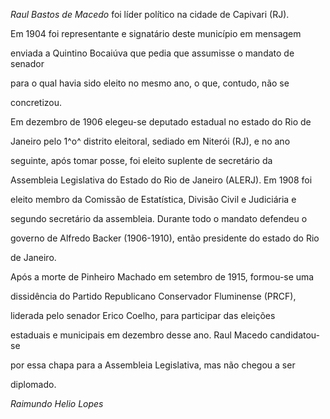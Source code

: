 

*Raul Bastos de Macedo* foi líder político na cidade de Capivari (RJ).

Em 1904 foi representante e signatário deste município em mensagem

enviada a Quintino Bocaiúva que pedia que assumisse o mandato de senador

para o qual havia sido eleito no mesmo ano, o que, contudo, não se

concretizou.



Em dezembro de 1906 elegeu-se deputado estadual no estado do Rio de

Janeiro pelo 1^o^ distrito eleitoral, sediado em Niterói (RJ), e no ano

seguinte, após tomar posse, foi eleito suplente de secretário da

Assembleia Legislativa do Estado do Rio de Janeiro (ALERJ). Em 1908 foi

eleito membro da Comissão de Estatística, Divisão Civil e Judiciária e

segundo secretário da assembleia. Durante todo o mandato defendeu o

governo de Alfredo Backer (1906-1910), então presidente do estado do Rio

de Janeiro.



Após a morte de Pinheiro Machado em setembro de 1915, formou-se uma

dissidência do Partido Republicano Conservador Fluminense (PRCF),

liderada pelo senador Erico Coelho, para participar das eleições

estaduais e municipais em dezembro desse ano. Raul Macedo candidatou-se

por essa chapa para a Assembleia Legislativa, mas não chegou a ser

diplomado.



*Raimundo Helio Lopes*



